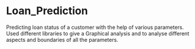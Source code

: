 # Loan_Prediction
Predicting loan status of a customer with the help of various parameters. Used different libraries to give a Graphical analysis and to analyse different aspects and boundaries of all the parameters. 
